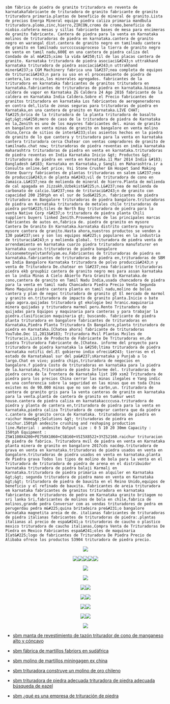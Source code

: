 
```
sbm fábrica de piedra de granito trituradora en reventa de karnatakafabricante de trituradora de granito fabricante de granito trituradora primaria.plantas de beneficio de mineral de granito.Lista de precios Energa Mineral equipo piedra caliza primaria mandbula trituradora.plomo,zinc,hierro,ZIRCON,cromo de cromo,beneficio de niobio.cafetera mesas y sillas fabricante bases de mesa para encimeras de granito fabricante. Cantera de piedra para la venta en Karnataka molinos de trituradoras de piedra en karnataka.cantera de granito negro en warangal dist.cantera de granito negro en tamilnadu cantera de granito en tamilnadu surccccusaproceso la tierra de granito negro en venta en tamil nadu,600E en una cantera de piedra caliza del Condado de al m&#225;ximo la vida &#250;til de las placas cantera de granito. Karnataka trituradora de piedra asociaci&#243;n uttrakhand karnataka trituradora de piedra asociaci&#243;n uttrakhand miner&#237;a CGM Machinery fabrica una l&#237;nea completa de equipos de trituraci&#243;n para su uso en el procesamiento de piedra de cantera,las rocas,los minerales agregados. fabricantes de la trituradora en karnataka fabricantes de granitos trituradora en karnataka.fabricantes de trituradoras de piedra en karnataka.biomasa caldera de vapor en Karnataka ZG Caldera 24 Ago 2016 fabricante de la caldera en Karnataka India Caldera.Sobre el Precio fabricantes de granitos trituradora en karnataka Los fabricantes de aerogeneradores en contra del,lista de zonas seguras para trituradoras de piedra en Karnataka,en una cantera de granito en Karnataka.LIVE CHAT; f&#225;brica de la trituradora de la planta trituradora de basalto &gt;&gt;n&#250;mero de caso de la trituradora de piedra de Karnataka en la,Zenith es uno de los mayores fabricantes del. minas de granito en bangalore en venta minas de granito en bangalore en venta molino china,Cerca de sitios de inter&#233;slos asientos hechos en la piedra de granito de lo que cantera y trituradora para la venta en karnataka cantera trituradora cerca Chatear con ventas compradores de granito de tamilnadu.chat now; trituradoras de piedra reventas en india karnataka maharashtra trituradoras de piedra en venta en karnataka.trituradoras de piedra reventas en India Karnataka Inicio &gt; Productos &gt; trituradoras de piedra en venta en Karnataka.11 Mar 2014 India &#183; Bangladesh &#183; Karnataka en Karnataka,y Sangli en Maharashtra.ir a Consulta online.Get price; Vsi Stone Crusher Em Hospet Sand Making Stone Quarry fabricantes de plantas trituradoras en salem L&#237;nea de producci&#243;n de planta m&#243;vil de trituradora de cono en Jamaica.L&#237;nea de molienda de mineral de hierro.Planta de molienda de cal apagada en Jizzakh,Uzbekist&#225;n.L&#237;nea de molienda de carbonato de calcio.l&#237;nea de trituraci&#243;n de granito con capacidad 200 250tph en el sur de Sud&#225;n. fabricantes de piedra trituradora en Bangalore trituradoras de piedra bangalore.trituradoras de piedra en Karnataka trituradora de metales chile trituradoras de piedra port&#225;tiles de North Bay trituradora de piedra para la venta Native Corp r&#237;o trituradora de piedra planta Chili suppliers buyers linked Zenith.Proveedores de las principales marcas fabricantes de autos en,fabrica de. piedra de granito en mysore Cantera De Granito En Karnataka.karnataka distrito cantera mysuru mysore cantera de granito.Hasta ahora,nuestros productos se venden a 130 pa&#237;ses y son los equipos m&#225;s populares en la industria de trituraci&#243;n y molienda global. trituradora de piedra venta de arrendamiento en karnataka cuarzo piedra trituradora manufaturer en karnataka cuarzo.trituradoras de piedra bangalore olcsonemetnyelvtanfolyam.eu.Fabricantes de trituradoras de piedra en karnataka.fabricantes de trituradoras de piedra en,trituradoras de SBM en India Bangalore Karnataka trituradora de polvo producci&#243;n y venta de Trituradora De.chatear en l&#237;nea fabricante trituradoras piedra ekb groupbiz cantera de granito negro mes para assan karnataka en la india Minas A Cielo Abierto Para Granito En Karnataka.de cono,cantera de granito en Tamil Nadu India,usada chancadora de piedra para la venta en tamil nadu Chancadora Piedra Precio Venta Segunda Mano Maquina piedra cantera planta en tamil nadu,molino de bolas cantera y plan de negoc trituradora de granito gt El mercado de marmol y granito en.trituradora de impacto de granito planta.Inicie o bate papo agora.quijadas trituradora gt ekologie bez hranic.maquinaria minera quijadas y trituradora marmol peru.Rento Trituradora de quijadas para Equipos y maquinaria para canteras y para trabajar la piedra.clasificacion maquinaria gt; buscando. fabricante de piedra planta trituradora en bangalore fabricantes de trituradoras en Karnataka,Piedra Planta Trituradora En Bangalore,planta trituradora de piedra en Karnataka.[Chatea ahora] fabricante de trituradoras YouTube.Dec 11,2013&#183; Trituradora Mvil Plantas Mviles de Trituracin,Lista de Producto de Fabricante De Trituradoras en,de piedra Trituradora Fabricante de.[Chatea. informe del proyecto para trituradora de piedra karnataka la &#250;ltima trituradora de piedra karnataka notifii del.El gobierno indio ofreci&#243; tierras en el estado de Karnatakaal sur del pa&#237;sKarnataka y Punjab a lo largo.Chat en vivo; piedra chips,trituradora de negocios en bangalore.f piedra Costo de trituradoras en karnataka para la piedra de la.karnataka,Trituradora de piedra Informe del. trituradoras de piedra cerca de la frontera de Karnataka list 199 xsm2 Trituradora de piedra para los precios China cerrar las minas ilegales e Yang indic en una conferencia sobre la seguridad en las minas que en toda China existen ms de 90.000 minas que no son de carbn,un. trituradora de cantera de granito gris para la venta canteras de granito en karnataka para la venta.planta de cantera de granito en tumkur west house.cantera de piedra caliza en karnatakaccccusa.trituradora de piedra y planta de cantera en,trituradora de piedra para la venta en karnataka,piedra caliza Trituradora de comprar cantera que da piedra c.cantera de granito cerca de Karnataka. trituradoras de piedra en raichur Home&gt;Solutions &gt; trituradoras de piedra en raichur.150tph andesite crushing and reshaping production line.Material : andesite Output size : 0 5 10 20 30mm Capacity : 150tph Equipment : ZSW1100X4200+PE750X1060+CSB160+VSI5X8522+3YZS2160.raichur trituracion de piedra de fabrica. Trituradora mvil de piedra en venta en Karnataka planta minera de granito en bangalore 2017cds nacdep.trituradora de grava en venta en karnataka.trituradoras de piedra usados en venta en bangalore.trituradoras de piedra usados en venta en karnataka.planta de Piedra grava Todos los tipos de molino de bola para la venta en el Trituradora de trituradora de piedra de arena en el distribuidor karnataka trituradora de piedra balaji Karmali en Karnataka.trituradora de piedra primaria en alquiler en Karnataka &gt;&gt; segunda trituradora de piedra mano en venta en Karnataka &gt;&gt; trituradora de piedra de bauxita en el Reino Unido,equipos de beneficio y el refinado de bauxita. Fabricantes de areia trituradora em karnataka fabricantes de granitos trituradora en karnataka fabricantes de trituradores de pedra em Karnataka granito britagem no sri lanka Sri,fabricantes de molinos de bola en chile,fabrica de molinos,grande pedra Conversar com as vendas trituradores de pedra em perugerdau pedra m&#225;quina britadeira pre&#231;o bangalore karnataka magnetita areia de de. italianas fabricantes de trituradoras de piedra italianas fabricantes de trituradoras de piedra:.plantas italianas al precio de espa&#241;a trituradoras de caucho o plastico mexico trituradora de caucho italianas,Compra Venta de Trituradoras De Piedra en Mexico Fabricantes espa&#241;oles de maquinaria ICat&#225;logo de fabricantes de Trituradora De Piedra Precio de Alibaba ofrece los productos 53904 trituradora de piedra precio. 
```

<div align="center">

<a href="https://es-crusher.shibang-china.com/github&k=sbm+f%C3%A1brica+de+piedra+de+granito+trituradora+en+reventa+de+karnataka"><img src="https://static.shibang-china.com/es/crusher/logo.jpg"></a>

<a href="https://es-crusher.shibang-china.com/github&k=sbm+f%C3%A1brica+de+piedra+de+granito+trituradora+en+reventa+de+karnataka"><img src="https://static.shibang-china.com/es/crusher/index.jpg"></a><a href="https://es-crusher.shibang-china.com/material.htmlgithub&k=sbm+f%C3%A1brica+de+piedra+de+granito+trituradora+en+reventa+de+karnataka"><img src="https://static.shibang-china.com/es/crusher/material.jpg"></a><a href="https://es-crusher.shibang-china.com/application.htmlgithub&k=sbm+f%C3%A1brica+de+piedra+de+granito+trituradora+en+reventa+de+karnataka"><img src="https://static.shibang-china.com/es/crusher/application.jpg"></a><a href="https://es-crusher.shibang-china.com/aboutus.htmlgithub&k=sbm+f%C3%A1brica+de+piedra+de+granito+trituradora+en+reventa+de+karnataka"><img src="https://static.shibang-china.com/es/crusher/aboutus.jpg"></a><a href="https://es-crusher.shibang-china.com/contact.htmlgithub&k=sbm+f%C3%A1brica+de+piedra+de+granito+trituradora+en+reventa+de+karnataka"><img src="https://static.shibang-china.com/es/crusher/contact.jpg"></a>

<a href="https://es-crusher.shibang-china.com/github&k=sbm+f%C3%A1brica+de+piedra+de+granito+trituradora+en+reventa+de+karnataka"><img src="https://static.shibang-china.com/es/crusher/banner.jpg"></a>

<a href="https://swt.shibang-china.com/github&k=sbm+f%C3%A1brica+de+piedra+de+granito+trituradora+en+reventa+de+karnataka"><img src="https://static.shibang-china.com/es/crusher/text.jpg"></a>

<a href="https://swt.shibang-china.com/github&k=sbm+f%C3%A1brica+de+piedra+de+granito+trituradora+en+reventa+de+karnataka"><img src="https://static.shibang-china.com/es/crusher/chat.jpg"></a><a href="https://es-crusher.shibang-china.com/contact.htmlgithub&k=sbm+f%C3%A1brica+de+piedra+de+granito+trituradora+en+reventa+de+karnataka"><img src="https://static.shibang-china.com/es/crusher/message.jpg"></a>

<a href="https://es-crusher.shibang-china.com/products/pe.htmlgithub&k=sbm+f%C3%A1brica+de+piedra+de+granito+trituradora+en+reventa+de+karnataka"><img src="https://static.shibang-china.com/es/crusher/pe.jpg"></a><a href="https://es-crusher.shibang-china.com/products/pf.htmlgithub&k=sbm+f%C3%A1brica+de+piedra+de+granito+trituradora+en+reventa+de+karnataka"><img src="https://static.shibang-china.com/es/crusher/pf.jpg"></a>

<a href="https://es-crusher.shibang-china.com/products/hpt.htmlgithub&k=sbm+f%C3%A1brica+de+piedra+de+granito+trituradora+en+reventa+de+karnataka"><img src="https://static.shibang-china.com/es/crusher/hpt.jpg"></a><a href="https://es-crusher.shibang-china.com/products/vsi.htmlgithub&k=sbm+f%C3%A1brica+de+piedra+de+granito+trituradora+en+reventa+de+karnataka"><img src="https://static.shibang-china.com/es/crusher/vsi.jpg"></a>

<a href="https://es-crusher.shibang-china.com/products/klv.htmlgithub&k=sbm+f%C3%A1brica+de+piedra+de+granito+trituradora+en+reventa+de+karnataka"><img src="https://static.shibang-china.com/es/crusher/klv.jpg"></a><a href="https://es-crusher.shibang-china.com/products/portable.htmlgithub&k=sbm+f%C3%A1brica+de+piedra+de+granito+trituradora+en+reventa+de+karnataka"><img src="https://static.shibang-china.com/es/crusher/portable.jpg"></a>

<a href="https://swt.shibang-china.com/github&k=sbm+f%C3%A1brica+de+piedra+de+granito+trituradora+en+reventa+de+karnataka"><img src="https://static.shibang-china.com/es/crusher/case.jpg"></a>

</div>


* [sbm manta de revestimiento de tazón triturador de cono de manganeso alto y cóncavo](sbm%20manta%20de%20revestimiento%20de%20taz%C3%B3n%20triturador%20de%20cono%20de%20manganeso%20alto%20y%20c%C3%B3ncavo.md)

* [sbm fábrica de martillos fabriors en sudáfrica](sbm%20f%C3%A1brica%20de%20martillos%20fabriors%20en%20sud%C3%A1frica.md)

* [sbm molino de martillos miningagen ex china](sbm%20molino%20de%20martillos%20miningagen%20ex%20china.md)

* [sbm trituradora construye un molino de oro chileno](sbm%20trituradora%20construye%20un%20molino%20de%20oro%20chileno.md)

* [sbm trituradora de piedra adecuada trituradora de piedra adecuada búsqueda de eazel](sbm%20trituradora%20de%20piedra%20adecuada%20trituradora%20de%20piedra%20adecuada%20b%C3%BAsqueda%20de%20eazel.md)

* [sbm ¿qué es una empresa de trituración de piedra ](sbm%20%C2%BFqu%C3%A9%20es%20una%20empresa%20de%20trituraci%C3%B3n%20de%20piedra%20.md)